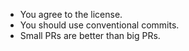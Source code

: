 - You agree to the license.
- You should use conventional commits.
- Small PRs are better than big PRs.
